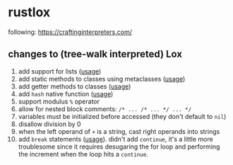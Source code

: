 # rustlox

following: https://craftinginterpreters.com/

## changes to (tree-walk interpreted) Lox
1. add support for lists ([usage](./lox_scripts/lists_get_and_set.lox))
1. add static methods to classes using metaclasses ([usage](./lox_scripts/classes_static_method.lox))
1. add getter methods to classes ([usage](./lox_scripts/classes_getter_method.lox))
1. add `hash` native function ([usage](./lox_scripts/native_function_hash.lox))
1. support modulus `%` operator
1. allow for nested block comments: `/* ... /* ... */ ... */`
1. variables must be initialized before accessed (they don't default to `nil`)
1. disallow division by 0
1. when the left operand of `+` is a string, cast right operands into strings
1. add `break` statements ([usage](./lox_scripts/control_flow_break_early_fibonacci.lox)). didn't add `continue`, it's a little more troublesome since it requires desugaring the for loop and performing the increment when the loop hits a `continue`.
